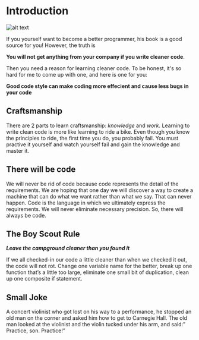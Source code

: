 # Introduction

![alt text](https://i.redd.it/btd5aebzr5h01.jpg "Logo Title Text 1")

If you yourself want to become a better programmer, his book is a good source for you! However, the truth is 

**You will not get anything from your company if you write cleaner code**. 

Then you need a reason for learning cleaner code. To be honest, it's so hard for me to come up with one, and here is one for you: 

**Good code style can make coding more effecient and cause less bugs in your code**

## Craftsmanship
There are 2 parts to learn craftsmanship: _knowledge_ and _work_.
Learning to write clean code is more like learning to ride a bike. Even though you know the principles to ride, the first time you do, you probably fail. You must practive it yourself and watch yourself fail and gain the knowledge and master it.

## There will be code
We will never be rid of code because code represents the detail of the requirements. We are hoping that one day we will discover a way to create a machine that can do what we want rather than what we say. That can never happen. Code is the language in which we ultimately express the requirements. We will never eliminate necessary precision. So, there will always be code.

## The Boy Scout Rule

**_Leave the campground cleaner than you found it_**

If we all checked-in our code a little cleaner than when we checked it out, the code will not rot. Change one variable name for the better, break up one function that’s a little too large, eliminate one small bit of duplication, clean up one composite if statement.

## Small Joke
A concert violinist who got lost on his way to a performance, he stopped an old man on the corner and asked him how to get to Carnegie Hall. The old man looked at the violinist and the violin tucked under his arm, and said:” Practice, son. Practice!”